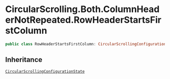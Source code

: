 # CircularScrolling.Both.ColumnHeaderNotRepeated.RowHeaderStartsFirstColumn

``` swift
public class RowHeaderStartsFirstColumn: CircularScrollingConfigurationState 
```

## Inheritance

[`CircularScrollingConfigurationState`](/CircularScrollingConfigurationState)
